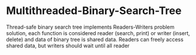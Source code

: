 # Multithreaded-Binary-Search-Tree
Thread-safe binary search tree implements Readers-Writers problem solution, each function is considered reader (search, print) or writer (insert, delete) and data of binary tree is shared data. Readers can freely access shared data, but writers should wait until all reader
